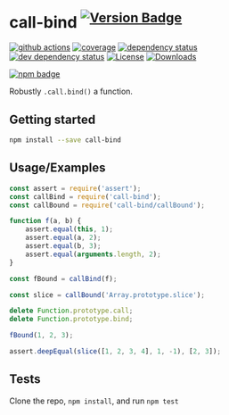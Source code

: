 # call-bind <sup>[![Version Badge][npm-version-svg]][package-url]</sup>

[![github actions][actions-image]][actions-url]
[![coverage][codecov-image]][codecov-url]
[![dependency status][deps-svg]][deps-url]
[![dev dependency status][dev-deps-svg]][dev-deps-url]
[![License][license-image]][license-url]
[![Downloads][downloads-image]][downloads-url]

[![npm badge][npm-badge-png]][package-url]

Robustly `.call.bind()` a function.

## Getting started

```sh
npm install --save call-bind
```

## Usage/Examples

```js
const assert = require('assert');
const callBind = require('call-bind');
const callBound = require('call-bind/callBound');

function f(a, b) {
	assert.equal(this, 1);
	assert.equal(a, 2);
	assert.equal(b, 3);
	assert.equal(arguments.length, 2);
}

const fBound = callBind(f);

const slice = callBound('Array.prototype.slice');

delete Function.prototype.call;
delete Function.prototype.bind;

fBound(1, 2, 3);

assert.deepEqual(slice([1, 2, 3, 4], 1, -1), [2, 3]);
```

## Tests

Clone the repo, `npm install`, and run `npm test`

[package-url]: https://npmjs.org/package/call-bind

[npm-version-svg]: https://versionbadg.es/ljharb/call-bind.svg

[deps-svg]: https://david-dm.org/ljharb/call-bind.svg

[deps-url]: https://david-dm.org/ljharb/call-bind

[dev-deps-svg]: https://david-dm.org/ljharb/call-bind/dev-status.svg

[dev-deps-url]: https://david-dm.org/ljharb/call-bind#info=devDependencies

[npm-badge-png]: https://nodei.co/npm/call-bind.png?downloads=true&stars=true

[license-image]: https://img.shields.io/npm/l/call-bind.svg

[license-url]: LICENSE

[downloads-image]: https://img.shields.io/npm/dm/call-bind.svg

[downloads-url]: https://npm-stat.com/charts.html?package=call-bind

[codecov-image]: https://codecov.io/gh/ljharb/call-bind/branch/main/graphs/badge.svg

[codecov-url]: https://app.codecov.io/gh/ljharb/call-bind/

[actions-image]: https://img.shields.io/endpoint?url=https://github-actions-badge-u3jn4tfpocch.runkit.sh/ljharb/call-bind

[actions-url]: https://github.com/ljharb/call-bind/actions
